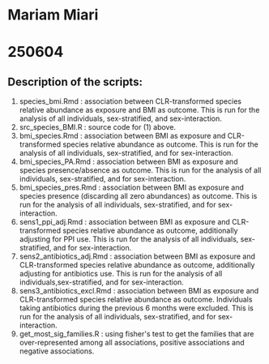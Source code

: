 # Mariam Miari
# 250604

## Description of the scripts:
1. species_bmi.Rmd : association between CLR-transformed species relative abundance as exposure and BMI as outcome. This is run for the analysis of all individuals, sex-stratified, and sex-interaction.
2. src_species_BMI.R : source code for (1) above.
3. bmi_species.Rmd : association between BMI as exposure and CLR-transformed species relative abundance as outcome. This is run for the analysis of all individuals, sex-stratified, and for sex-interaction.
4. bmi_species_PA.Rmd : association between BMI as exposure and species presence/absence as outcome. This is run for the analysis of all individuals, sex-stratified, and for sex-interaction. 
5. bmi_species_pres.Rmd : association between BMI as exposure and species presence (discarding all zero abundances) as outcome. This is run for the analysis of all individuals, sex-stratified, and for sex-interaction.
6. sens1_ppi_adj.Rmd : association between BMI as exposure and CLR-transformed species relative abundance as outcome, additionally adjusting for PPI use. This is run for the analysis of all individuals, sex-stratified, and for sex-interaction.
7. sens2_antibiotics_adj.Rmd : association between BMI as exposure and CLR-transformed species relative abundance as outcome, additionally adjusting for antibiotics use. This is run for the analysis of all individuals,sex-stratified, and for sex-interaction.    
8. sens3_antibiotics_excl.Rmd : association between BMI as exposure and CLR-transformed species relative abundance as outcome. Individuals taking antibiotics during the previous 6 months were excluded. This is run for the analysis of all individuals, sex-stratified, and for sex-interaction.
9. get_most_sig_families.R : using fisher's test to get the families that are over-represented among all associations, positive associations and negative associations.
